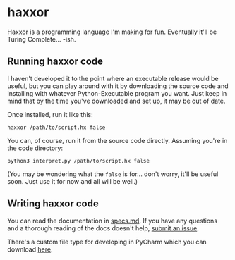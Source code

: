 # haxxor
Haxxor is a programming language I'm making for fun. Eventually it'll be Turing Complete... -ish.

## Running haxxor code
I haven't developed it to the point where an executable release would be useful, but you can play around with it by downloading the source code and installing with whatever Python-Executable program you want. Just keep in mind that by the time you've downloaded and set up, it may be out of date.

Once installed, run it like this:
```
haxxor /path/to/script.hx false
```

You can, of course, run it from the source code directly. Assuming you're in the code directory:

```
python3 interpret.py /path/to/script.hx false
```
 (You may be wondering what the `false` is for... don't worry, it'll be useful soon. Just use it for now and all will be well.)

## Writing haxxor code
You can read the documentation in [specs.md](info/specs.md). If you have any questions and a thorough reading of the docs doesn't help, [submit an issue](../../issues).

There's a custom file type for developing in PyCharm which you can download [here](info/filetype.jar).